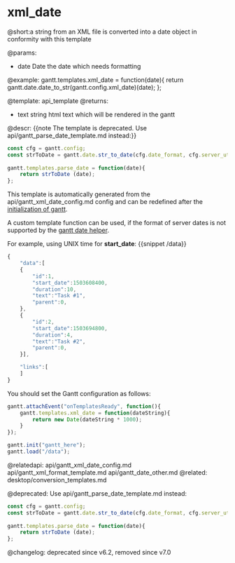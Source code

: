 xml_date
=============

@short:a string from an XML file is converted into a date object in conformity with this template
	
@params:
- date	Date	the date which needs formatting

@example:
gantt.templates.xml_date = function(date){
	return gantt.date.date_to_str(gantt.config.xml_date)(date);
};

@template:	api_template
@returns:
- text		string		html text which will be rendered in the gantt

@descr:
{{note The template is deprecated. Use api/gantt_parse_date_template.md instead:}}

~~~js
const cfg = gantt.config;
const strToDate = gantt.date.str_to_date(cfg.date_format, cfg.server_utc);
 
gantt.templates.parse_date = function(date){
    return strToDate (date);
};
~~~


This template is automatically generated from the api/gantt_xml_date_config.md config and can be redefined after the [initialization of gantt](api/gantt_init.md).

A custom template function can be used, if the format of server dates is not supported by the [gantt date helper](api/gantt_date_other.md).

For example, using UNIX time for **start_date**: 
{{snippet /data}}
~~~js
{
	"data":[
	{
		"id":1,
		"start_date":1503608400,
		"duration":10,
		"text":"Task #1",
		"parent":0,
	},
	{
		"id":2,
		"start_date":1503694800,
		"duration":4,
		"text":"Task #2",
		"parent":0,
	}],

	"links":[
	]
}
~~~

You should set the Gantt configuration as follows:

~~~js
gantt.attachEvent("onTemplatesReady", function(){
	gantt.templates.xml_date = function(dateString){
		return new Date(dateString * 1000);
	}
});

gantt.init("gantt_here");
gantt.load("/data");
~~~

@relatedapi:
	api/gantt_xml_date_config.md
	api/gantt_xml_format_template.md
	api/gantt_date_other.md
@related:
	desktop/conversion_templates.md

@deprecated:
Use api/gantt_parse_date_template.md instead:

~~~js
const cfg = gantt.config;
const strToDate = gantt.date.str_to_date(cfg.date_format, cfg.server_utc);
 
gantt.templates.parse_date = function(date){
    return strToDate (date);
};
~~~

@changelog:
deprecated since v6.2, removed since v7.0